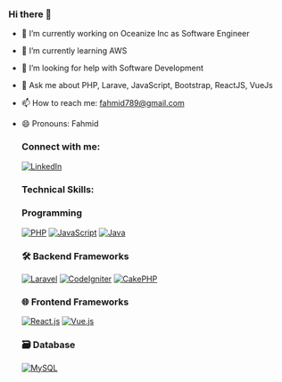 ### Hi there 👋

- 🔭 I’m currently working on Oceanize Inc as Software Engineer
- 🌱 I’m currently learning AWS
- 🤔 I’m looking for help with Software Development
- 💬 Ask me about PHP, Larave, JavaScript, Bootstrap, ReactJS, VueJs
- 📫 How to reach me: fahmid789@gmail.com
- 😄 Pronouns: Fahmid
  
  <h3 align="left">Connect with me:</h3>
  <a href="https://www.linkedin.com/in/fahmid-al-masud/" rel="nofollow">
    <img alt="LinkedIn" src="https://img.shields.io/badge/linkedin-%230077B5.svg?&amp;style=for-the-badge&amp;logo=linkedin&amp;logoColor=white" style="max-width: 100%;">
  </a>

  <h3 align="left">Technical Skills:</h3>
  
  ### Programming

  [![PHP](https://img.shields.io/badge/PHP-%23777BB4.svg?&style=for-the-badge&logo=php&logoColor=white)](https://php.net)
  [![JavaScript](https://img.shields.io/badge/JavaScript-%23F7DF1E.svg?&style=for-the-badge&logo=javascript&logoColor=black)](https://developer.mozilla.org/en-US/docs/Web/JavaScript)
  [![Java](https://img.shields.io/badge/Java-%23E76F00.svg?&style=for-the-badge&logo=java&logoColor=white)](https://www.java.com)

  ### 🛠️ Backend Frameworks

  [![Laravel](https://img.shields.io/badge/Laravel-%23FF2D20.svg?&style=for-the-badge&logo=laravel&logoColor=white)](https://laravel.com)
  [![CodeIgniter](https://img.shields.io/badge/CodeIgniter-%23EE4623.svg?&style=for-the-badge&logo=codeigniter&logoColor=white)](https://codeigniter.com)
  [![CakePHP](https://img.shields.io/badge/CakePHP-%238A1B61.svg?&style=for-the-badge&logo=cakephp&logoColor=white)](https://cakephp.org)

  ### 🌐 Frontend Frameworks

  [![React.js](https://img.shields.io/badge/React.js-%2361DAFB.svg?&style=for-the-badge&logo=react&logoColor=white)](https://reactjs.org)
  [![Vue.js](https://img.shields.io/badge/Vue.js-%234FC08D.svg?&style=for-the-badge&logo=vue.js&logoColor=white)](https://vuejs.org)

  ### 🗃️ Database

  [![MySQL](https://img.shields.io/badge/MySQL-%234479A1.svg?&style=for-the-badge&logo=mysql&logoColor=white)](https://www.mysql.com)



  



